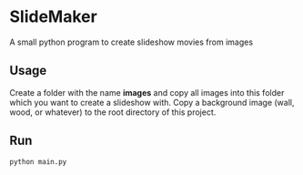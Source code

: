# SlideMaker
A small python program to create slideshow movies from images

## Usage
Create a folder with the name **images** and copy all images into this folder which you want to create a slideshow with.
Copy a background image (wall, wood, or whatever) to the root directory of this project.

## Run
```console
python main.py
```
